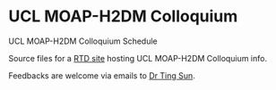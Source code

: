 # UCL MOAP-H2DM Colloquium
UCL MOAP-H2DM Colloquium Schedule
<!-- [![Documentation Status](https://readthedocs.org/projects/urbanmet-seminar/badge/?version=latest)](https://urbanmet-seminar.readthedocs.io/en/latest/?badge=latest) -->


Source files for a [RTD site](https://moap-h2dm.readthedocs.io) hosting UCL MOAP-H2DM Colloquium info.

Feedbacks are welcome via emails to [Dr Ting Sun](mailto:ting.sun@ucl.ac.uk).
